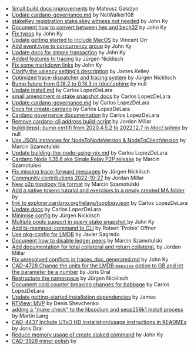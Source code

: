 - [Small build docs improvements](https://github.com/input-output-hk/cardano-node/pull/5051) by Mateusz Gałażyn
- [Update cardano-governance.md](https://github.com/input-output-hk/cardano-node/pull/5045) by NetWalker108
- [stakeKey registration stake.skey witness not needed](https://github.com/input-output-hk/cardano-node/pull/4975) by John Ky
- [Document how to convert between hex and bech32](https://github.com/input-output-hk/cardano-node/pull/4974) by John Ky
- [Fix typos](https://github.com/input-output-hk/cardano-node/pull/4964) by John Ky
- [Update getting started to include MacOS](https://github.com/input-output-hk/cardano-node/pull/4952) by Vincent Orr
- [Add event.type to concurrency group](https://github.com/input-output-hk/cardano-node/pull/4947) by John Ky
- [Update docs for simple transaction](https://github.com/input-output-hk/cardano-node/pull/4916) by John Ky
- [Added features to tracing](https://github.com/input-output-hk/cardano-node/pull/4908) by Jürgen Nicklisch
- [Fix some markdown links](https://github.com/input-output-hk/cardano-node/pull/4882) by John Ky
- [Clarify the valency setting's description](https://github.com/input-output-hk/cardano-node/pull/4849) by James Kelley
- [Optimized trace-dispatcher and tracing system](https://github.com/input-output-hk/cardano-node/pull/4811) by Jürgen Nicklisch
- [Bump future from 0.18.2 to 0.18.3 in /doc/.sphinx](https://github.com/input-output-hk/cardano-node/pull/4797) by null
- [Update install.md](https://github.com/input-output-hk/cardano-node/pull/4786) by Carlos LopezDeLara 
- [small amendment in stake snapshot docs](https://github.com/input-output-hk/cardano-node/pull/4783) by Carlos LopezDeLara 
- [Update cardano-governance.md](https://github.com/input-output-hk/cardano-node/pull/4768) by Carlos LopezDeLara 
- [Docs for create-cardano](https://github.com/input-output-hk/cardano-node/pull/4767) by Carlos LopezDeLara 
- [Cardano governance documentation](https://github.com/input-output-hk/cardano-node/pull/4719) by Carlos LopezDeLara 
- [Remove cardano-cli address build-script](https://github.com/input-output-hk/cardano-node/pull/4700) by Jordan Millar
- [build(deps): bump certifi from 2020.4.5.2 to 2022.12.7 in /doc/.sphinx](https://github.com/input-output-hk/cardano-node/pull/4699) by null
- [Use JSON instances for NodeToNodeVersion & NodeToClientVersion](https://github.com/input-output-hk/cardano-node/pull/4691) by Marcin Szamotulski
- [Update building-the-node-using-nix.md](https://github.com/input-output-hk/cardano-node/pull/4613) by Carlos LopezDeLara 
- [Cardano Node 1.35.6 aka Single Relay P2P release](https://github.com/input-output-hk/cardano-node/pull/4612) by Marcin Szamotulski
- [Fix missing trace-forward messages](https://github.com/input-output-hk/cardano-node/pull/4581) by Jürgen Nicklisch
- [Community contributions 2022-10-27](https://github.com/input-output-hk/cardano-node/pull/4567) by Jordan Millar
- [New p2p topology file format](https://github.com/input-output-hk/cardano-node/pull/4563) by Marcin Szamotulski
- [Add a native tokens tutorial and exercises to a newly created MA folder](https://github.com/input-output-hk/cardano-node/pull/4562) by 
- [link to explorer.cardano.org/relays/topology.json](https://github.com/input-output-hk/cardano-node/pull/4545) by Carlos LopezDeLara 
- [Update docs](https://github.com/input-output-hk/cardano-node/pull/4382) by Carlos LopezDeLara 
- [Minimise config](https://github.com/input-output-hk/cardano-node/pull/4351) by Jürgen Nicklisch
- [Multiple pools support in query stake snapshot ](https://github.com/input-output-hk/cardano-node/pull/4279) by John Ky
- [Add tx-mempool command to CLI](https://github.com/input-output-hk/cardano-node/pull/4276) by Robert 'Probie' Offner
- [Use pkg-config for LMDB](https://github.com/input-output-hk/cardano-node/pull/4217) by Javier Sagredo
- [Document how to disable ledger peers](https://github.com/input-output-hk/cardano-node/pull/4209) by Marcin Szamotulski
- [Add documentation for total collateral and return collateral.](https://github.com/input-output-hk/cardano-node/pull/4183) by Jordan Millar
- [Fix unresolved conflicts in traces_doc_generated.md](https://github.com/input-output-hk/cardano-node/pull/4161) by John Ky
- [CAD-4728  Change the units for the LMDB `mapsize` option to GB and let the parameter be a number](https://github.com/input-output-hk/cardano-node/pull/4155) by Joris Dral
- [Restructure the namespace](https://github.com/input-output-hk/cardano-node/pull/4117) by Jürgen Nicklisch
- [Document cold.counter breaking changes for babbage](https://github.com/input-output-hk/cardano-node/pull/4116) by Carlos LopezDeLara 
- [Update getting-started installation dependencies](https://github.com/input-output-hk/cardano-node/pull/4107) by James
- [RTView: MVP](https://github.com/input-output-hk/cardano-node/pull/4105) by Denis Shevchenko
- [adding a "make check" to the libsodium and secp256k1 install process](https://github.com/input-output-hk/cardano-node/pull/4104) by Martin Lang
- [CAD-4437 Include UTxO HD installation/usage instructions in READMEs](https://github.com/input-output-hk/cardano-node/pull/4079) by Joris Dral
- [Reduce memory usage of create staked command](https://github.com/input-output-hk/cardano-node/pull/4021) by John Ky
- [CAD-3928 minor polish](https://github.com/input-output-hk/cardano-node/pull/3701) by 
